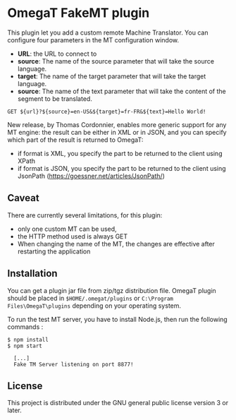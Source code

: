 # OmegaT FakeMT plugin

This plugin let you add a custom remote Machine Translator. You can configure four parameters in the MT configuration window.

* __URL__: the URL to connect to
* __source__: The name of the source parameter that will take the source language.
* __target__: The name of the target parameter that will take the target language.
* __source__: The name of the text parameter that will take the content of the segment to be translated.

`GET ${url}?${source}=en-US&${target}=fr-FR&${text}=Hello World!` 

New release, by Thomas Cordonnier, enables more generic support for any MT engine: the result can be either in XML or in JSON, 
and you can specify which part of the result is returned to OmegaT:

* if format is XML, you specify the part to be returned to the client using XPath
* if format is JSON, you specify the part to be returned to the client using JsonPath (https://goessner.net/articles/JsonPath/)

## Caveat

There are currently several limitations, for this plugin:

* only one custom MT can be used,
* the HTTP method used is always GET
* When changing the name of the MT, the changes are effective after restarting the application

## Installation

You can get a plugin jar file from zip/tgz distribution file.
OmegaT plugin should be placed in `$HOME/.omegat/plugins` or `C:\Program Files\OmegaT\plugins`
depending on your operating system.

To run the test MT server, you have to install Node.js, then run the following commands :

```
$ npm install
$ npm start

  [...]
  Fake TM Server listening on port 8877!
```

## License

This project is distributed under the GNU general public license version 3 or later.

